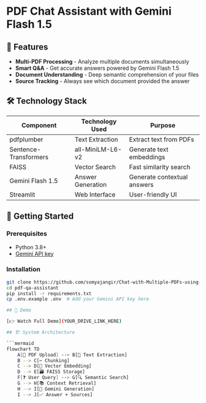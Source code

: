 # PDF Chat Assistant with Gemini Flash 1.5

## 📌 Features
- **Multi-PDF Processing** - Analyze multiple documents simultaneously
- **Smart Q&A** - Get accurate answers powered by Gemini Flash 1.5
- **Document Understanding** - Deep semantic comprehension of your files
- **Source Tracking** - Always see which document provided the answer

## 🛠️ Technology Stack
| Component           | Technology Used      | Purpose                     |
|---------------------|----------------------|-----------------------------|
| pdfplumber          | Text Extraction      | Extract text from PDFs       |
| Sentence-Transformers | all-MiniLM-L6-v2    | Generate text embeddings     |
| FAISS               | Vector Search        | Fast similarity search       |
| Gemini Flash 1.5    | Answer Generation    | Generate contextual answers  |
| Streamlit           | Web Interface        | User-friendly UI            |

## 🚀 Getting Started

### Prerequisites
- Python 3.8+
- [Gemini API key](https://ai.google.dev/)

### Installation
```bash
git clone https://github.com/somyajangir/Chat-with-Multiple-PDFs-using-RAG-and-Gemini-Flash.git
cd pdf-qa-assistant
pip install -r requirements.txt
cp .env.example .env  # Add your Gemini API key here

## 🎥 Demo

[👉 Watch Full Demo](YOUR_DRIVE_LINK_HERE)

## 🏗️ System Architecture

```mermaid
flowchart TD
    A[📄 PDF Upload] --> B[🧾 Text Extraction]
    B --> C[✂️ Chunking]
    C --> D[🔢 Vector Embedding]
    D --> E[🗃️ FAISS Storage]
    F[❓ User Query] --> G[🔍 Semantic Search]
    G --> H[📚 Context Retrieval]
    H --> I[🧠 Gemini Generation]
    I --> J[✅ Answer + Sources]

